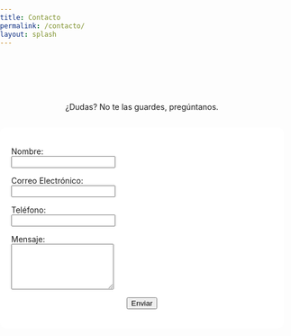 ```yaml
---
title: Contacto
permalink: /contacto/
layout: splash
---
```


<style>
  /* CSS to set the background image for the entire page */
  body {
    background-image: url('/assets/images/CABECERA.png');
    background-size: cover;
    background-position: center;
    background-attachment: fixed; /* Makes sure it stays fixed when scrolling */
    background-repeat: no-repeat;
    margin: 0;
    padding: 0;
  }

  /* Optional: Make sure form background is readable */
  .contact-form {
    margin: 2em auto;
    max-width: 600px;
    padding: 20px;
    background-color: rgba(255, 255, 255, 0.85); /* Slightly transparent white background */
    border-radius: 10px;
  }
</style>

<div style="text-align:center; margin-top:7em">
  ¿Dudas? No te las guardes, pregúntanos.
</div>

<form name="contact" action="/_pages/success.html" method="POST" data-netlify="true" class="contact-form">
  <input type="hidden" name="subject" id="subject" value="Mensaje de (nombre)" />
  
  <p>
    <label for="name">Nombre:</label><br />
    <input type="text" id="name" name="name" required />
  </p>
  
  <p>
    <label for="email">Correo Electrónico:</label><br />
    <input type="email" id="email" name="email" required />
  </p>
  
  <p>
    <label for="phone">Teléfono:</label><br />
    <input type="tel" id="phone" name="phone" required />
  </p>
  
  <p>
    <label for="message">Mensaje:</label><br />
    <textarea id="message" name="message" rows="5" required></textarea>
  </p>
  
  <p style="text-align: center;">
    <button type="submit">Enviar</button>
  </p>
</form>

<script>
  document.querySelector('form').addEventListener('submit', function(event) {
    var name = document.getElementById('name').value;
    var phone = document.getElementById('phone').value;
    var subjectField = document.getElementById('subject');
    subjectField.value = `Mensaje de ${name} - Teléfono: ${phone}`;
  });
</script>
